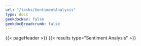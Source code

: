 ```yaml
---
url: "/tasks/SentimentAnalysis"
type: docs
geekdocNav: false
geekdocBreadcrumb: false
---
```


{{< pageHeader >}}
{{< results type="Sentiment Analysis" >}}
